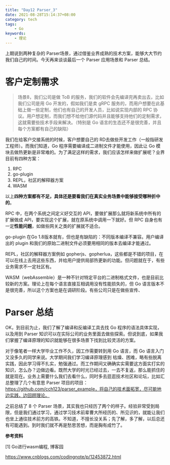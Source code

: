 ```yaml
---
title: "Day12 Parser_3"
date: 2021-08-28T15:14:37+08:00
category: tech
tags:
    - Go
keywords:
    - 理论
---
```


上期说到两种复杂的 Parser场景，通过借鉴业界成熟的技术方案，能够大大节约我们自己的时间。今天再来谈谈最后一个 Parser 应用场景和 Parser 总结。



# 客户定制需求

> 场景8，我们公司是做 ToB 的服务，我们的软件会先编译完再卖出去，比如我们公司是用 Go 开发的，假如我们是卖 gRPC 服务的，而用户想要在此基础上做一些定制，他们也有自己的开发人员，比如说实现内部的 RPC 协议。用户想定制，而我们想不给他们源代码并且能够支持他们的定制需求，这就需要些技术手段来解决。（特别是 Go 语言的生态还不是很完善，并且每个方案都有自己的缺陷）

我们在给客户交接系统的时候，客户想要自己的 RD去做些开发工作（一般指研发工程师）。而我们知道，Go 程序需要编译成二进制文件才能使用，因此让 Go 模块去做热更新是非常难的。为了满足这样的需求，我们应该怎样来做扩展呢？业界目前有四种方案：

1. RPC
2. go-plugin
3. REPL，社区的解释器方案
4. WASM

以上**四种方案都有不足，具体还是要看我们在真实业务场景中能够接受哪种折中的**。



RPC 中，在两个系统之间定义好交互的 API，要做扩展那么就将新系统中所有的扩展做成 API，要实现这个扩展，就在原系统中调用一下就好。但 RPC 自身也有一定**性能问题**，如做些网关之类的扩展就不适合。



go-plugin 在Go 1.8版本就有，但也是有缺陷的：不同版本编译不兼容。用户编译出的 plugin 和我们的原始二进制文件必须要用相同的版本去编译才能通过。



REPL，社区的解释器方案例如 gopherjs、gopherlua，这些都是不错的项目，在可以在线上去用这些东西，并给用户提供局部热更新的功能。但问题就在于，有些业务需求不一定社区有。



WASM（webAssemble）是一种不针对特定平台的二进制格式文件，也是目前比较新的方案。理论上在每个语言直接互相调用没有性能损失的，但 Go 语言版本不是很完善，所以这个方案也是在调研阶段。有些公司只是在做些宣传、



# Parser 总结

OK，到目前为止，我们了解了编译和反编译工具去找 Go 程序的语法具体实现，以及用到 Parser 知识可以在实际公司的业务里面去做些探索。但说到底，如果我们掌握了编译原理的知识就能够在很多场景下找到比较灵活的方案。



对于像笔者一样大学毕业工作不久，因工作需要转到用 Go 语言，而 Go 语言入门又没多久的同学来说。大学期间我们学习编译原理感到 枯燥、困难，略有些脱离实践，因此学习得不扎实，勉强通过。而工作期间又确确实实需要这方面实打实的知识，怎么办？边做边看。既然大学的时光已经过去，一去不复返，那么能抓住的就是现在。业务上需要什么我们去看什么，同时多去逛逛技术社区和论坛，比如汇总整理了几个有意思 Parser 项目的项目：https://github.com/cch123/parser_example，将自己的技术面拓宽，尽可能地边实践，边回顾理论。



之前总结了 8 个 Parser 场景，其实我也只经历了两个的样子。经验非常受到局限，但是我们通过学习，通过学习技术前辈曹大所经历的、所见识的，就能让我们也坐上通往技术前方的高铁。不知道，不擅长没关系；先了解，多了解，以后总还有可能遇到。到时我们就不再是愁思苦想，而是胸有成竹了。



__参考资料__

[1] Go进行wasm编程, 博客园

https://www.cnblogs.com/codingnote/p/12453872.html




